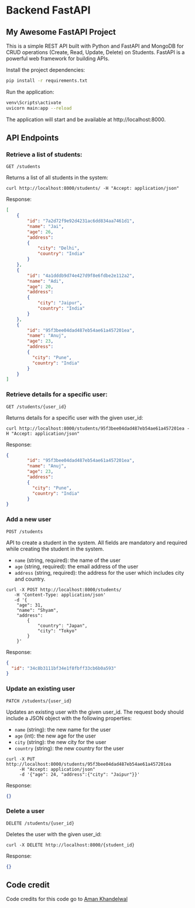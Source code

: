 # Backend FastAPI

## My Awesome FastAPI Project

This is a simple REST API built with Python and FastAPI and MongoDB for CRUD operations (Create, Read, Update, Delete) on Students.
FastAPI is a powerful web framework for building APIs.

Install the project dependencies:

```bash
pip install -r requirements.txt
```

Run the application:

```bash
venv\Scripts\activate
uvicorn main:app --reload
```

The application will start and be available at http://localhost:8000.

## API Endpoints

### Retrieve a list of students:

```http
GET /students
```

Returns a list of all students in the system:

```console
curl http://localhost:8000/students/ -H "Accept: application/json"
```
Response:

```json
[
    {
        "id": "7a2d72f9e92d4231ac6dd834aa7461d1",
        "name": "Jai",
        "age": 26,
        "address": 
        {
            "city": "Delhi",
            "country": "India"
        }
    },
    {
        "id": "4a1dddb9d74e427d9f8e6fdbe2e112a2",
        "name": "Adi",
        "age": 20,
        "address": 
        {
            "city": "Jaipur",
            "country": "India"
        }
    },
    {
        "id": "95f3bee04dad487eb54ae61a457201ea",
        "name": "Anuj",
        "age": 23,
        "address": 
        {
          "city": "Pune",
          "country": "India"
        }
    }
]
```

### Retrieve details for a specific user:

```http
GET /students/{user_id}
```
Returns details for a specific user with the given user_id:

```console
curl http://localhost:8000/students/95f3bee04dad487eb54ae61a457201ea -H "Accept: application/json"
```
Response:
```json
{
        "id": "95f3bee04dad487eb54ae61a457201ea",
        "name": "Anuj",
        "age": 23,
        "address": 
        {
          "city": "Pune",
          "country": "India"
        }
}
```

### Add a new user

```http
POST /students
```

API to create a student in the system. All fields are mandatory and required while creating the student in the system.

  - `name` (string, required): the name of the user
  - `age` (string, required): the email address of the user
  - `address` (string, required): the address for the user which includes city and country.

```console
curl -X POST http://localhost:8000/students/
   -H 'Content-Type: application/json'
   -d '{
    "age": 31,
    "name": "Shyam",
    "address":
        {
            "country": "Japan",
            "city": "Tokyo"
        }
    }'
```
Response:

```json
{
  "id": "34c8b3111bf34e1f8fbff33cb6b0a593"
}
```


### Update an existing user
```http
PATCH /students/{user_id}
```

Updates an existing user with the given user_id. The request body should include a JSON object with the following properties:

  -  `name` (string): the new name for the user
  -  `age` (int): the new age for the user
  -  `city` (string): the new city for the user
  -  `country` (string): the new country for the user

```console
curl -X PUT http://localhost:8000/students/95f3bee04dad487eb54ae61a457201ea
     -H "Accept: application/json"
     -d '{"age": 24, "address":{"city": "Jaipur"}}'
```
Response:
```json
{}
```

### Delete a user

```http
DELETE /students/{user_id}
```

Deletes the user with the given user_id:

```console
curl -X DELETE http://localhost:8000/{student_id}
```

Response:
```json
{}
```


## Code credit

Code credits for this code go to [Aman Khandelwal](https://github.com/wolfblunt)